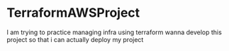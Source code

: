 # TerraformAWSProject
I am trying to practice managing infra using terraform wanna develop this project so that i can actually deploy my project